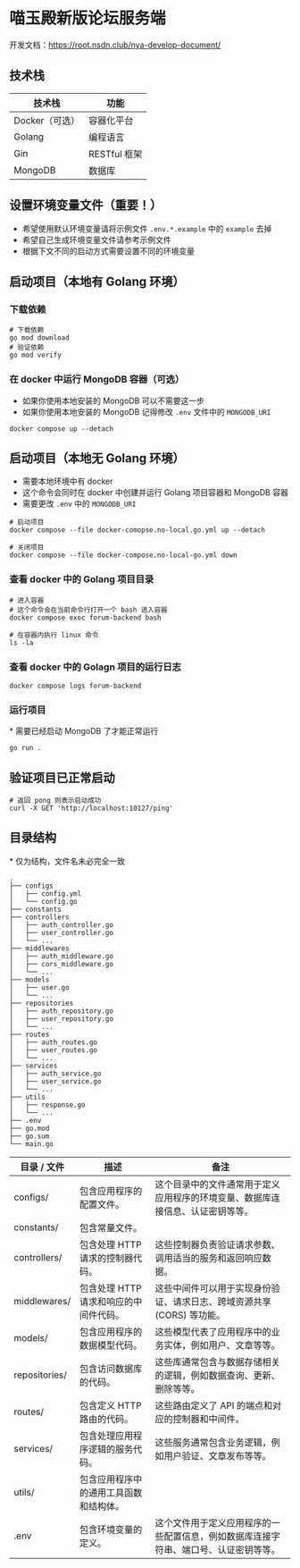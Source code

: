 # 喵玉殿新版论坛服务端

开发文档：<https://root.nsdn.club/nya-develop-document/>

## 技术栈

|技术栈|功能|
|-|-|
|Docker（可选）|容器化平台|
|Golang|编程语言|
|Gin|RESTful 框架|
|MongoDB|数据库|

## 设置环境变量文件（重要！）

- 希望使用默认环境变量请将示例文件 `.env.*.example` 中的 `example` 去掉
- 希望自己生成环境变量文件请参考示例文件
- 根据下文不同的启动方式需要设置不同的环境变量

## 启动项目（本地有 Golang 环境）

### 下载依赖

```shell
# 下载依赖
go mod download
# 验证依赖
go mod verify
```

### 在 docker 中运行 MongoDB 容器（可选）

- 如果你使用本地安装的 MongoDB 可以不需要这一步
- 如果你使用本地安装的 MongoDB 记得修改 `.env` 文件中的 `MONGODB_URI`

```shell
docker compose up --detach
```

## 启动项目（本地无 Golang 环境）

- 需要本地环境中有 docker
- 这个命令会同时在 docker 中创建并运行 Golang 项目容器和 MongoDB 容器
- 需要更改 `.env` 中的 `MONGODB_URI`

```shell
# 启动项目
docker compose --file docker-comopse.no-local.go.yml up --detach

# 关闭项目
docker compose --file docker-compose.no-local-go.yml down
```

### 查看 docker 中的 Golang 项目目录

```shell
# 进入容器
# 这个命令会在当前命令行打开一个 bash 进入容器
docker compose exec forum-backend bash

# 在容器内执行 linux 命令
ls -la 
```

### 查看 docker 中的 Golagn 项目的运行日志

```shell
docker compose logs forum-backend
```

### 运行项目

\* 需要已经启动 MongoDB 了才能正常运行

```shell
go run .
```

## 验证项目已正常启动

```shell
# 返回 pong 则表示启动成功
curl -X GET 'http://localhost:10127/ping'
```

## 目录结构

\* 仅为结构，文件名未必完全一致

```shell
.
├── configs
│   ├── config.yml
│   └── config.go
├── constants
├── controllers
│   ├── auth_controller.go
│   ├── user_controller.go
│   └── ...
├── middlewares
│   ├── auth_middleware.go
│   ├── cors_middleware.go
│   └── ...
├── models
│   ├── user.go
│   └── ...
├── repositories
│   ├── auth_repository.go
│   ├── user_repository.go
│   └── ...
├── routes
│   ├── auth_routes.go
│   ├── user_routes.go
│   └── ...
├── services
│   ├── auth_service.go
│   ├── user_service.go
│   └── ...
├── utils
│   ├── response.go
│   └── ...
├── .env
├── go.mod
├── go.sum
└── main.go

```

|目录 / 文件|描述|备注|
|-|-|-|
|configs/|包含应用程序的配置文件。|这个目录中的文件通常用于定义应用程序的环境变量、数据库连接信息、认证密钥等等。|
|constants/|包含常量文件。||
|controllers/|包含处理 HTTP 请求的控制器代码。|这些控制器负责验证请求参数、调用适当的服务和返回响应数据。|
|middlewares/|包含处理 HTTP 请求和响应的中间件代码。|这些中间件可以用于实现身份验证、请求日志、跨域资源共享 (CORS) 等功能。|
|models/|包含应用程序的数据模型代码。|这些模型代表了应用程序中的业务实体，例如用户、文章等等。|
|repositories/|包含访问数据库的代码。|这些库通常包含与数据存储相关的逻辑，例如数据查询、更新、删除等等。|
|routes/|包含定义 HTTP 路由的代码。|这些路由定义了 API 的端点和对应的控制器和中间件。|
|services/|包含处理应用程序逻辑的服务代码。|这些服务通常包含业务逻辑，例如用户验证、文章发布等等。|
|utils/|包含应用程序中的通用工具函数和结构体。||
|.env|包含环境变量的定义。|这个文件用于定义应用程序的一些配置信息，例如数据库连接字符串、端口号、认证密钥等等。|
